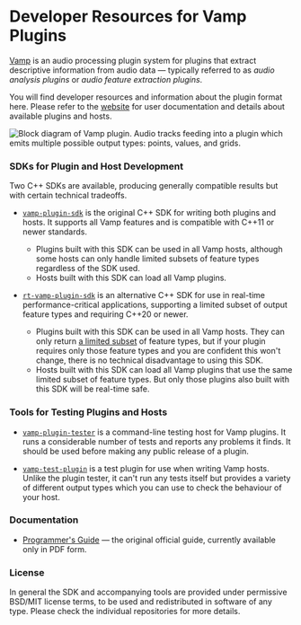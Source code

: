 
Developer Resources for Vamp Plugins
====================================

[Vamp](https://vamp-plugins.org/) is an audio processing plugin system
for plugins that extract descriptive information from audio data —
typically referred to as _audio analysis plugins_ or _audio feature
extraction plugins_.

You will find developer resources and information about the plugin
format here. Please refer to the [website](https://vamp-plugins.org/)
for user documentation and details about available plugins and hosts.

![Block diagram of Vamp plugin. Audio tracks feeding into a plugin which emits multiple possible output types: points, values, and grids.](https://vamp-plugins.org/images/vamp-overview-webscale.png)

### SDKs for Plugin and Host Development

Two C++ SDKs are available, producing generally compatible results but
with certain technical tradeoffs.

* [`vamp-plugin-sdk`](https://github.com/vamp-plugins/vamp-plugin-sdk)
  is the original C++ SDK for writing both plugins and hosts. It
  supports all Vamp features and is compatible with C++11 or newer
  standards.
  * Plugins built with this SDK can be used in all Vamp hosts,
    although some hosts can only handle limited subsets of feature
    types regardless of the SDK used.
  * Hosts built with this SDK can load all Vamp plugins.
  
* [`rt-vamp-plugin-sdk`](https://github.com/lukasberbuer/rt-vamp-plugin-sdk)
  is an alternative C++ SDK for use in real-time performance-critical
  applications, supporting a limited subset of output feature
  types and requiring C++20 or newer.
  * Plugins built with this SDK can be used in all Vamp hosts. They
    can only return [a limited subset](https://github.com/lukasberbuer/rt-vamp-plugin-sdk?tab=readme-ov-file#plugin-restrictions) of feature types, but if your
    plugin requires only those feature types and you are confident
    this won't change, there is no technical disadvantage to using
    this SDK.
  * Hosts built with this SDK can load all Vamp plugins that use the
    same limited subset of feature types. But only those plugins also
    built with this SDK will be real-time safe.

### Tools for Testing Plugins and Hosts

* [`vamp-plugin-tester`](https://github.com/vamp-plugins/vamp-plugin-tester)
  is a command-line testing host for Vamp plugins. It runs a considerable
  number of tests and reports any problems it finds. It should be used
  before making any public release of a plugin.
  
* [`vamp-test-plugin`](https://github.com/vamp-plugins/vamp-test-plugin)
  is a test plugin for use when writing Vamp hosts. Unlike the plugin
  tester, it can't run any tests itself but provides a variety of
  different output types which you can use to check the behaviour of
  your host.

### Documentation

* [Programmer's Guide](https://vamp-plugins.org/guide.pdf) — the
  original official guide, currently available only in PDF form.

### License

In general the SDK and accompanying tools are provided under
permissive BSD/MIT license terms, to be used and redistributed in
software of any type. Please check the individual repositories for
more details.
